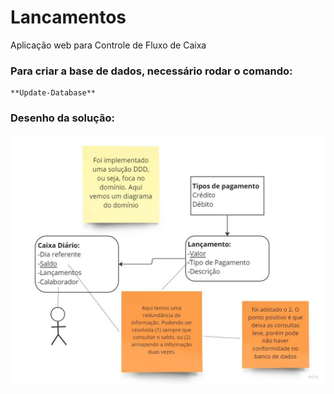 # Lancamentos
Aplicação web para Controle de Fluxo de Caixa
 
 ### Para criar a base de dados, necessário rodar o comando:
    **Update-Database** 
    
### Desenho da solução:    
![image](https://github.com/atiliosud/Lancamentos/blob/main/00%20-%20Documents/Diagrama-DDD.jpg)
